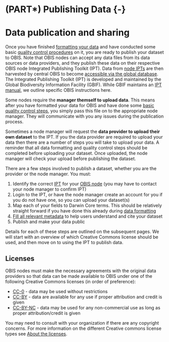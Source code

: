 # (PART\*) Publishing Data {-}

# Data publication and sharing

Once you have finished [formatting your data](formatting.html) and have conducted some basic [quality control procedures](data_qc.html) on it, you are ready to publish your dataset to OBIS. Note that OBIS nodes can accept any data files from its data sources or data providers, and they publish these data on their respective OBIS node Integrated Publishing Toolkit (IPT). Data from [node IPTs](https://ipt.iobis.org/) are then harvested by central OBIS to become [accessible via the global database](access.html#full-exports). The Integrated Publishing Toolkit (IPT) is developed and maintained by the Global Biodiversity Information Facility (GBIF). While GBIF maintains an [IPT manual](https://www.gbif.org/ipt), we outline specific OBIS instructions here.

Some nodes require the **manager themself to upload data**. This means after you have formatted your data for OBIS and have done some [basic quality control steps](data_qc.html), you simply pass this file on to the appropriate node manager. They will communicate with you any issues during the publication process.

Sometimes a node manager will request the **data provider to upload their own dataset** to the IPT. If you the data provider are required to upload your data then there are a number of steps you will take to upload your data. A reminder that all data formatting and quality control steps should be completed before uploading your dataset. Once uploaded, the node manager will check your upload before publishing the dataset.

There are a few steps involved to publish a dataset, whether you are the provider or the node manager. You must:

1. Identify the correct [IPT](https://ipt.iobis.org/) for your [OBIS node](https://obis.org/contact/) (you may have to contact your node manager to confirm IPT)
2. Login to the IPT, or have the node manager create an account for you if you do not have one, so you can upload your dataset(s)
3. Map each of your fields to Darwin Core terms. This should be relatively straight forward if you have done this already during [data formatting](formatting.html)
4. [Fill all relevant metadata](eml.html) to help users understand and cite your dataset
5. Publish and make your data public

Details for each of these steps are outlined on the subsequent pages. We will start with an overview of which Creative Commons license should be used, and then move on to using the IPT to publish data.

## Licenses

OBIS nodes must make the necessary agreements with the original data providers so that data can be made available to OBIS under one of the following Creative Commons licenses (in order of preference):

* [CC-0](https://creativecommons.org/publicdomain/zero/1.0/) -  data may be used without restrictions
* [CC-BY](https://creativecommons.org/licenses/by/4.0/) - data are available for any use if proper attribution and credit is given
* [CC-BY-NC](https://creativecommons.org/licenses/by-nc/4.0/) - data may be used for any non-commercial use as long as proper attribution/credit is given

You may need to consult with your organization if there are any copyright concerns. For more information on the different Creative commons license types see [About the licenses](https://creativecommons.org/licenses/).

